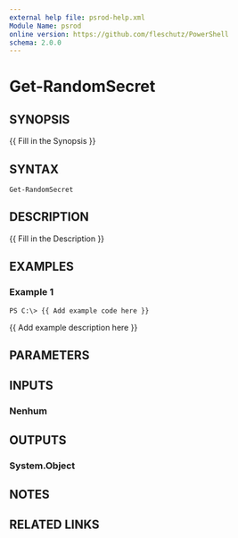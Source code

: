 ```yaml
---
external help file: psrod-help.xml
Module Name: psrod
online version: https://github.com/fleschutz/PowerShell
schema: 2.0.0
---
```


# Get-RandomSecret

## SYNOPSIS
{{ Fill in the Synopsis }}

## SYNTAX

```
Get-RandomSecret
```

## DESCRIPTION
{{ Fill in the Description }}

## EXAMPLES

### Example 1
```
PS C:\> {{ Add example code here }}
```

{{ Add example description here }}

## PARAMETERS

## INPUTS

### Nenhum
## OUTPUTS

### System.Object
## NOTES

## RELATED LINKS
